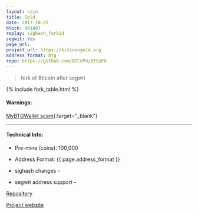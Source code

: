 ```yaml
---
layout: coin
title: Gold
date: 2017-10-25
block: 491407
replay: sighash_forkid
segwit: Yes
page_url:
project_url: https://bitcoingold.org
address_format: btg
repo: https://github.com/BTCGPU/BTCGPU
---
```


>fork of Bitcoin after segwit

{% include fork_table.html %}

#### Warnings:

[MyBTGWallet scam](http://bitcoinist.com/bitcoin-gold-releases-statement-mybtgwallet-scam/){:target="_blank"}

----

#### Technical Info:

- Pre-mine (coins): 100,000

- Address Format: {{ page.address_format }}

- sighash changes - <a href="https://github.com/BTCGPU/BTCGPU/pull/109/"><i class="fa fa-external-link" aria-hidden="true"></i></a>

- segwit address support - <a href="https://github.com/BTCGPU/BTCGPU/issues/215"><i class="fa fa-external-link" aria-hidden="true"></i></a>

<a href="{{ page.repo }}" target="_blank">Repository <i class="fa fa-external-link" aria-hidden="true"></i></a>

<a href="{{ page.project_url }}" target="_blank">Project website <i class="fa fa-external-link" aria-hidden="true"></i></a>
